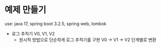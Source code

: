 # 예제 만들기
use: java 17, spring boot 3.2.5, spring web, lombok<br/>

- 로그 추적기 V0, V1, V2
  - 원시적 방법으로 단순하게 로그 추적기를 구현 V0 -> V1 -> V2 단계별로 변환


